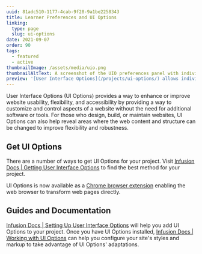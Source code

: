 ```yaml
---
uuid: 81adc510-1177-4cab-9f28-9a1be2258343
title: Learner Preferences and UI Options
linking:
  type: page
  slug: ui-options
date: 2021-09-07
order: 90
tags:
  - featured
  - active
thumbnailImage: /assets/media/uio.png
thumbnailAltText: A screenshot of the UIO preferences panel with individual preferences
preview: '[User Interface Options](/projects/ui-options/) allows individuals to customize, control, or enhance website usability, flexibility, and accessibility without needing additional software or tools.'
---
```

User Interface Options (UI Options) provides a way to enhance or improve website usability, flexibility, and
accessibility by providing a way to customize and control aspects of a website without the need for additional software
or tools. For those who design, build, or maintain websites, UI Options can also help reveal areas where the web content
and structure can be changed to improve flexibility and robustness.

## Get UI Options

There are a number of ways to get UI Options for your project. Visit
[Infusion Docs | Getting User Interface Options](https://docs.fluidproject.org/infusion/development/tutorial-userInterfaceOptions/GettingUIOptions)
to find the best method for your project.

UI Options is now available as a [Chrome browser extension](https://chrome.google.com/webstore/detail/ui-options-plus-uio%2B/okenndailhmikjjfcnmolpaefecbpaek)
enabling the web browser to transform web pages directly.

## Guides and Documentation

[Infusion Docs | Setting Up User Interface Options](https://docs.fluidproject.org/infusion/development/tutorial-userInterfaceOptions/UserInterfaceOptions)
will help you add UI Options to your project. Once you have UI Options installed,
[Infusion Docs | Working with UI Options](https://docs.fluidproject.org/infusion/development/tutorial-userInterfaceOptions/WorkingWithUserInterfaceOptions)
can help you configure your site's styles and markup to take advantage of UI Options' adaptations.
